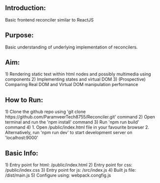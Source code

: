 <h2>Introduction:</h2>
Basic frontend reconciler similar to ReactJS

<h2>Purpose:</h2>
Basic understanding of underlying implementation of reconcilers.

<h2>Aim:</h2>
1) Rendering static text within html nodes and possibly multimedia using components
2) Implementing states and virtual DOM
3) (Prospective) Comparing Real DOM and Virtual DOM manipulation performance

<h2>How to Run:</h2>
1) Clone the github repo using 'git clone https://github.com/ParamveerTech8755/Reconciler.git' command
2) Open terminal and run the 'npm install' command
3) Run 'npm run build' command
4)
  1. Open /public/index.html file in your favourite browser
  2. Alternatively, run 'npm run dev' to start development server on 'localhost:9000'

<h2>Basic Info:</h2>
1) Entry point for html: /public/index.html
2) Entry point for css: /public/index.css
3) Entry point for js: /src/index.js
4) Built js file: /dist/main.js
5) Configure using: webpack.congfig.js
